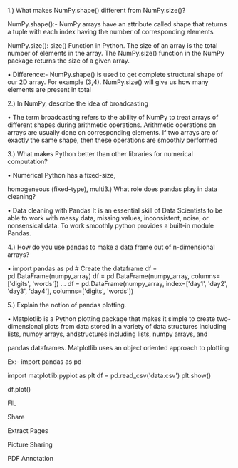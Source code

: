 

1.) What makes NumPy.shape() different from NumPy.size()?

NumPy.shape():- NumPy arrays have an attribute called shape that returns a tuple with each index having the number of corresponding elements

NumPy.size(): size() Function in Python. The size of an array is the total number of elements in the array. The NumPy.size() function in the NumPy package returns the size of a given array.

• Difference:- NumPy.shape() is used to get complete structural shape of our 2D array. For example (3,4). NumPy.size() will give us how many elements are present in total

2.) In NumPy, describe the idea of broadcasting

• The term broadcasting refers to the ability of NumPy to treat arrays of different shapes during arithmetic operations. Arithmetic operations on arrays are usually done on corresponding elements. If two arrays are of exactly the same shape, then these operations are smoothly performed

3.) What makes Python better than other libraries for numerical computation?

• Numerical Python has a fixed-size,

homogeneous (fixed-type), multi3.) What role does pandas play in data cleaning?

• Data cleaning with Pandas It is an essential skill of Data Scientists to be able to work with messy data, missing values, inconsistent, noise, or nonsensical data. To work smoothly python provides a built-in module Pandas.

4.) How do you use pandas to make a data frame out of n-dimensional arrays?

• import pandas as pd # Create the dataframe df = pd.DataFrame(numpy_array) df = pd.DataFrame(numpy_array, columns=['digits', 'words']) ... df = pd.DataFrame(numpy_array, index=['day1', 'day2', 'day3', 'day4'], columns=['digits', 'words'])

5.) Explain the notion of pandas plotting.

• Matplotlib is a Python plotting package that makes it simple to create two-dimensional plots from data stored in a variety of data structures including lists, numpy arrays, andstructures including lists, numpy arrays, and

pandas dataframes. Matplotlib uses an object oriented approach to plotting

Ex:- import pandas as pd

import matplotlib.pyplot as plt df = pd.read_csv('data.csv') plt.show()

df.plot()

FIL

Share

Extract Pages

Picture Sharing

PDF Annotation
